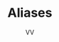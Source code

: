 ---
title: Aliases
slug: bgbg
description: An intro to aliases with Astro.
category:
  - One
tags:
  - Tailwind
  - Astro
  - Jamstack
pubDate: 2023-09-01
cover: https://hkia-dl.storage.iran.liara.space/MV5BMGUwZjliMTAtNzAxZi00MWNiLWE2NzgtZGUxMGQxZjhhNDRiXkEyXkFqcGdeQXVyNjU1NzU3MzE%40._V1_.jpg
coverAlt: AstroVerse-Aliases
author: VV
---